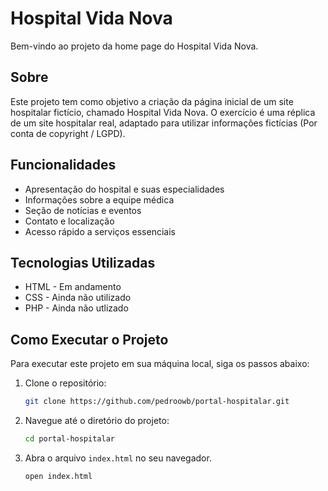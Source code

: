 # Hospital Vida Nova

Bem-vindo ao projeto da home page do Hospital Vida Nova.

## Sobre

Este projeto tem como objetivo a criação da página inicial de um site hospitalar fictício, chamado Hospital Vida Nova. O exercício é uma réplica de um site hospitalar real, adaptado para utilizar informações fictícias (Por conta de copyright / LGPD).

## Funcionalidades

- Apresentação do hospital e suas especialidades
- Informações sobre a equipe médica
- Seção de notícias e eventos
- Contato e localização
- Acesso rápido a serviços essenciais

## Tecnologias Utilizadas

- HTML - Em andamento
- CSS - Ainda não utilizado
- PHP - Ainda não utlizado

## Como Executar o Projeto

Para executar este projeto em sua máquina local, siga os passos abaixo:

1. Clone o repositório:

   ```bash
   git clone https://github.com/pedroowb/portal-hospitalar.git
   ```

2. Navegue até o diretório do projeto:

   ```bash
   cd portal-hospitalar
   ```

3. Abra o arquivo `index.html` no seu navegador.

   ```bash
   open index.html
   ```